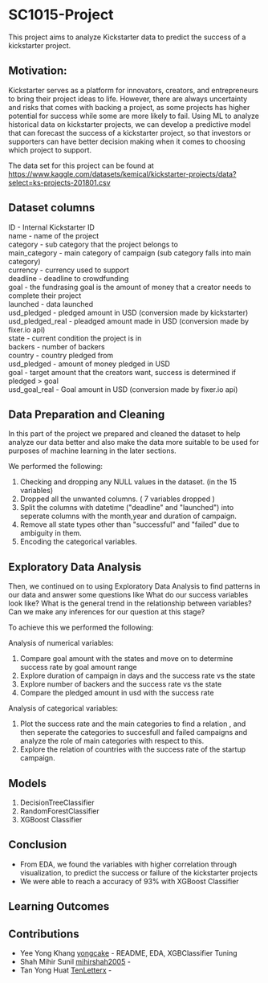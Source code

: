 # SC1015-Project
This project aims to analyze Kickstarter data to predict the success of a kickstarter project. 

## Motivation: 
Kickstarter serves as a platform for innovators, creators, and entrepreneurs to bring their project ideas to life. However, there are always uncertainty and risks that comes with backing a project, as some projects has higher potential for success while some are more likely to fail. Using ML to analyze historical data on kickstarter projects, we can develop a predictive model that can forecast the success of a kickstarter project, so that investors or supporters can have better decision making when it comes to choosing which project to support.

The data set for this project can be found at https://www.kaggle.com/datasets/kemical/kickstarter-projects/data?select=ks-projects-201801.csv 

## Dataset columns
ID - Internal Kickstarter ID <br>
name - name of the project<br>
category - sub category that the project belongs to<br>
main_category - main category of campaign (sub category falls into main category)<br>
currency - currency used to support<br>
deadline - deadline to crowdfunding<br>
goal - the fundrasing goal is the amount of money that a creator needs to complete their project<br>
launched - data launched<br>
usd_pledged - pledged amount in USD (conversion made by kickstarter)<br>
usd_pledged_real - pleadged amount made in USD (conversion made by fixer.io api)<br>
state - current condition the project is in<br>
backers - number of backers <br>
country - country pledged from <br>
usd_pledged - amount of money pledged in USD<br>
goal - target amount that the creators want, success is determined if pledged > goal<br>
usd_goal_real - Goal amount in USD (conversion made by fixer.io api)<br>

## Data Preparation and Cleaning
In this part of the project we prepared and cleaned the dataset to help analyze our data better and also make the data more suitable to be used for purposes of machine learning in the later sections.

We performed the following:
1. Checking and dropping any NULL values in the dataset. (in the 15 variables)
2. Dropped all the unwanted columns. ( 7 variables dropped )
3. Split the columns with datetime ("deadline" and "launched") into seperate columns with the month,year and duration of campaign.
4. Remove all state types other than "successful" and "failed" due to ambiguity in them.
5. Encoding the categorical variables.

## Exploratory Data Analysis

Then, we continued on to using Exploratory Data Analysis to find patterns in our data and answer some questions like What do our success variables look like? What is the general trend in the relationship between variables?  Can we make any inferences for our question at this stage?

To achieve this we performed the following:

Analysis of numerical variables:
1. Compare goal amount with the states and move on to determine success rate by goal amount range
2. Explore duration of campaign in days and the success rate vs the state
3. Explore number of backers and the success rate vs the state
4. Compare the pledged amount in usd with the success rate



Analysis of categorical variables:
1. Plot the success rate and the main categories to find a relation , and then seperate the categories to succesfull and 
   failed campaigns and analyze the role of main categories with respect to this.
2. Explore the relation of countries with the success rate of the startup campaign.

## Models 
1. DecisionTreeClassifier
2. RandomForestClassifier
3. XGBoost Classifier

## Conclusion 
- From EDA, we found the variables with higher correlation through visualization, to predict the success or failure of the kickstarter projects
- We were able to reach a accuracy of 93% with XGBoost Classifier

## Learning Outcomes


## Contributions 
- Yee Yong Khang [yongcake](https://github.com/yongcake) - README, EDA, XGBClassifier Tuning
- Shah Mihir Sunil [mihirshah2005](https://github.com/mihirshah2005) - 
- Tan Yong Huat [TenLetterx](https://github.com/TenLetterx) - 


